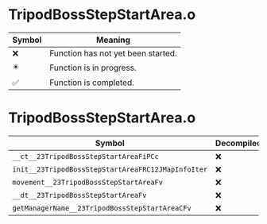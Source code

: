 # TripodBossStepStartArea.o
| Symbol | Meaning 
| ------------- | ------------- 
| :x: | Function has not yet been started. 
| :eight_pointed_black_star: | Function is in progress. 
| :white_check_mark: | Function is completed. 


# TripodBossStepStartArea.o
| Symbol | Decompiled? |
| ------------- | ------------- |
| `__ct__23TripodBossStepStartAreaFiPCc` | :x: |
| `init__23TripodBossStepStartAreaFRC12JMapInfoIter` | :x: |
| `movement__23TripodBossStepStartAreaFv` | :x: |
| `__dt__23TripodBossStepStartAreaFv` | :x: |
| `getManagerName__23TripodBossStepStartAreaCFv` | :x: |
